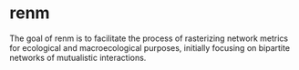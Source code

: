 
# renm

<!-- badges: start -->
<!-- badges: end -->

The goal of renm is to facilitate the process of rasterizing network metrics for ecological and macroecological purposes, initially focusing on bipartite networks of mutualistic interactions.

